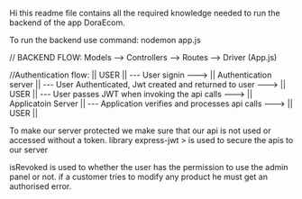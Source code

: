 Hi this readme file contains all the required knowledge needed to run the backend of the app DoraEcom.

To run the backend use command:
nodemon app.js

// BACKEND FLOW:
Models --> Controllers --> Routes --> Driver (App.js)

//Authentication flow:
|| USER || --- User signin ---> || Authentication server || 
--- User Authenticated, Jwt created and returned to user ---> || USER || 
--- User passes JWT when invoking the api calls ---> || Applicatoin Server || 
--- Application verifies and processes api calls ---> || USER ||

To make our server protected we make sure that our api is not used or accessed without a token.
library express-jwt > is used to secure the apis to our server

isRevoked is used to whether the user has the permission to use the admin panel or not. if a customer tries to modify any product he must get an authorised error.